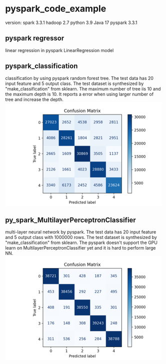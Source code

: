 # pyspark_code_example
version: spark 3.3.1 hadoop 2.7 python 3.9 Java 17 pyspark 3.3.1
## pyspark regressor 
linear regression in pyspark LinearRegression model
## pyspark_classification 
classification by using pyspark random forest tree. The test data has 20 input feature and 5 output class. The test dataset is synthesized by "make_classification" from sklearn. The maximum number of tree iis 10 and the maximum depth is 10. It reports a error when using larger number of tree and increase the depth.<br>
<img src="pyspark_classification/con_matrix_random_forest.png" width="500"/>
## py_spark_MultilayerPerceptronClassifier 
multi-layer neural network by pyspark. The test data has 20 input feature and 5 output class with 1000000 rows. The test dataset is synthesized by "make_classification" from sklearn. The pyspark doesn't support the GPU learn on MultilayerPerceptronClassifier yet and it is hard to perform large NN.
<img src="py_spark_MultilayerPerceptronClassifier/con_matrix.png" width="500"/>

